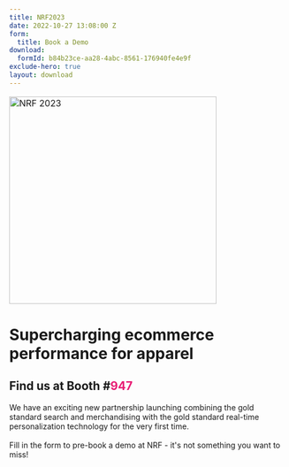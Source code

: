 ```yaml
---
title: NRF2023
date: 2022-10-27 13:08:00 Z
form:
  title: Book a Demo
download:
  formId: b84b23ce-aa28-4abc-8561-176940fe4e9f
exclude-hero: true
layout: download
---
```


<p style="text-align: left; font-size:12pt;"><img style="margin-left: 0px; width: 375px;" alt="NRF 2023" src="/uploads/NRF23_Lockup%20Horizontal%20RGB.png"/></p>

# Supercharging ecommerce performance for apparel

## Find us at Booth #<span style="color: #e81e75">947</span>

We have an exciting new partnership launching combining the gold standard search and merchandising with the gold standard real-time personalization technology for the very first time.
<br>
<br>
Fill in the form to pre-book a demo at NRF - it's not something you want to miss!
